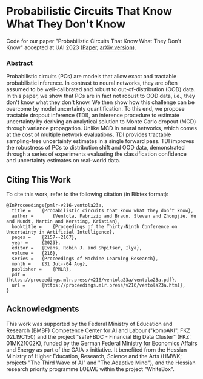# Probabilistic Circuits That Know What They Don't Know

Code for our paper "Probabilistic Circuits That Know What They Don't Know" accepted at UAI 2023 ([Paper](https://proceedings.mlr.press/v216/ventola23a.html), [arXiv version](https://arxiv.org/abs/2302.06544)).

### Abstract

Probabilistic circuits (PCs) are models that allow exact and tractable probabilistic inference. In contrast to neural networks, they are often assumed to be well-calibrated and robust to out-of-distribution (OOD) data. In this paper, we show that PCs are in fact not robust to OOD data, i.e., they don't know what they don't know. We then show how this challenge can be overcome by model uncertainty quantification. To this end, we propose tractable dropout inference (TDI), an inference procedure to estimate uncertainty by deriving an analytical solution to Monte Carlo dropout (MCD) through variance propagation. Unlike MCD in neural networks, which comes at the cost of multiple network evaluations, TDI provides tractable sampling-free uncertainty estimates in a single forward pass. TDI improves the robustness of PCs to distribution shift and OOD data, demonstrated through a series of experiments evaluating the classification confidence and uncertainty estimates on real-world data.


## Citing This Work

To cite this work, refer to the following citation (in Bibtex format):

```
@InProceedings{pmlr-v216-ventola23a,
  title = 	 {Probabilistic circuits that know what they don’t know},
  author =       {Ventola, Fabrizio and Braun, Steven and Zhongjie, Yu and Mundt, Martin and Kersting, Kristian},
  booktitle = 	 {Proceedings of the Thirty-Ninth Conference on Uncertainty in Artificial Intelligence},
  pages = 	 {2157--2167},
  year = 	 {2023},
  editor = 	 {Evans, Robin J. and Shpitser, Ilya},
  volume = 	 {216},
  series = 	 {Proceedings of Machine Learning Research},
  month = 	 {31 Jul--04 Aug},
  publisher =    {PMLR},
  pdf = 	 {https://proceedings.mlr.press/v216/ventola23a/ventola23a.pdf},
  url = 	 {https://proceedings.mlr.press/v216/ventola23a.html},
}
```

## Acknowledgments

This work was supported by the Federal Ministry of Education and Research (BMBF) Competence Center for AI and Labour ("kompAKI", FKZ 02L19C150) and the project "safeFBDC - Financial Big Data Cluster" (FKZ: 01MK21002K), funded by the German Federal Ministry for Economics Affairs and Energy as part of the GAIA-x initiative. It benefited from the Hessian Ministry of Higher Education, Research, Science and the Arts (HMWK; projects "The Third Wave of AI" and "The Adaptive Mind"), and the Hessian research priority programme LOEWE within the project "WhiteBox".
